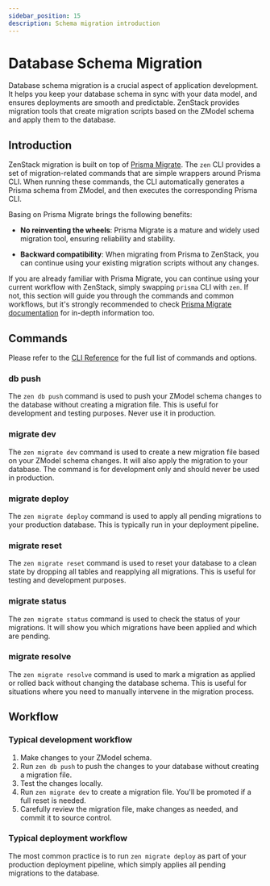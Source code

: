```yaml
---
sidebar_position: 15
description: Schema migration introduction
---
```


# Database Schema Migration

Database schema migration is a crucial aspect of application development. It helps you keep your database schema in sync with your data model, and ensures deployments are smooth and predictable. ZenStack provides migration tools that create migration scripts based on the ZModel schema and apply them to the database.

## Introduction

ZenStack migration is built on top of [Prisma Migrate](https://www.prisma.io/docs/concepts/components/prisma-migrate). The `zen` CLI provides a set of migration-related commands that are simple wrappers around Prisma CLI. When running these commands, the CLI automatically generates a Prisma schema from ZModel, and then executes the corresponding Prisma CLI.

Basing on Prisma Migrate brings the following benefits:

- **No reinventing the wheels**: Prisma Migrate is a mature and widely used migration tool, ensuring reliability and stability.

- **Backward compatibility**: When migrating from Prisma to ZenStack, you can continue using your existing migration scripts without any changes.

If you are already familiar with Prisma Migrate, you can continue using your current workflow with ZenStack, simply swapping `prisma` CLI with `zen`. If not, this section will guide you through the commands and common workflows, but it's strongly recommended to check [Prisma Migrate documentation](https://www.prisma.io/docs/orm/prisma-migrate/understanding-prisma-migrate/overview) for in-depth information too.

## Commands

Please refer to the [CLI Reference](../reference/cli.md) for the full list of commands and options.

### db push

The `zen db push` command is used to push your ZModel schema changes to the database without creating a migration file. This is useful for development and testing purposes. Never use it in production.

### migrate dev

The `zen migrate dev` command is used to create a new migration file based on your ZModel schema changes. It will also apply the migration to your database. The command is for development only and should never be used in production.

### migrate deploy

The `zen migrate deploy` command is used to apply all pending migrations to your production database. This is typically run in your deployment pipeline.

### migrate reset

The `zen migrate reset` command is used to reset your database to a clean state by dropping all tables and reapplying all migrations. This is useful for testing and development purposes.

### migrate status

The `zen migrate status` command is used to check the status of your migrations. It will show you which migrations have been applied and which are pending.

### migrate resolve

The `zen migrate resolve` command is used to mark a migration as applied or rolled back without changing the database schema. This is useful for situations where you need to manually intervene in the migration process.

## Workflow

### Typical development workflow

1. Make changes to your ZModel schema.
2. Run `zen db push` to push the changes to your database without creating a migration file.
3. Test the changes locally.
4. Run `zen migrate dev` to create a migration file. You'll be promoted if a full reset is needed.
5. Carefully review the migration file, make changes as needed, and commit it to source control.

### Typical deployment workflow

The most common practice is to run `zen migrate deploy` as part of your production deployment pipeline, which simply applies all pending migrations to the database.
